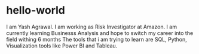 # hello-world
I am Yash Agrawal.
I am working as Risk Investigator at Amazon.
I am currently learning Businesss Analysis and hope to switch my career into the field withing 6 months
The tools that i am trying to learn are SQL, Python, Visualization tools like Power BI and Tableau.
